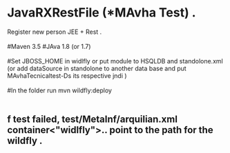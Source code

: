 # JavaRXRestFile (*MAvha Test) . 
Register new person JEE + Rest .
<br></br>
#Maven 3.5 #JAva 1.8 (or 1.7)<br></br>
#Set JBOSS_HOME in widlfly or put module to HSQLDB and standolone.xml (or add dataSource in standolone to another data base and put MAvhaTecnicaltest-Ds its respective jndi )<br></br>
#In the folder run mvn wildfly:deploy <br></br>
## f test failed, test/MetaInf/arquilian.xml container<"widlfly">.. point to the path for the wildfly .
